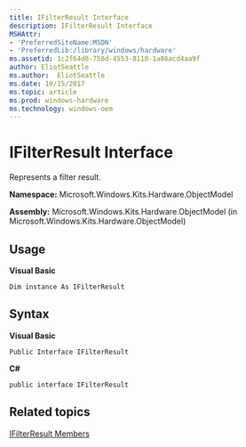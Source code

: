 ```yaml
---
title: IFilterResult Interface
description: IFilterResult Interface
MSHAttr:
- 'PreferredSiteName:MSDN'
- 'PreferredLib:/library/windows/hardware'
ms.assetid: 1c2f64d0-758d-4553-8110-1a86acd4aa9f
author: EliotSeattle
ms.author:  EliotSeattle
ms.date: 10/15/2017
ms.topic: article
ms.prod: windows-hardware
ms.technology: windows-oem
---
```


# IFilterResult Interface


Represents a filter result.

**Namespace:** Microsoft.Windows.Kits.Hardware.ObjectModel

**Assembly:** Microsoft.Windows.Kits.Hardware.ObjectModel (in Microsoft.Windows.Kits.Hardware.ObjectModel)

## <span id="Usage"></span><span id="usage"></span><span id="USAGE"></span>Usage


**Visual Basic**

`Dim instance As IFilterResult`

## <span id="Syntax"></span><span id="syntax"></span><span id="SYNTAX"></span>Syntax


**Visual Basic**

`Public Interface IFilterResult`

**C#**

`public interface IFilterResult`

## <span id="related_topics"></span>Related topics


[IFilterResult Members](ifilterresult-members.md)

 

 







